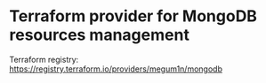 # Terraform provider for MongoDB resources management

Terraform registry: https://registry.terraform.io/providers/megum1n/mongodb
